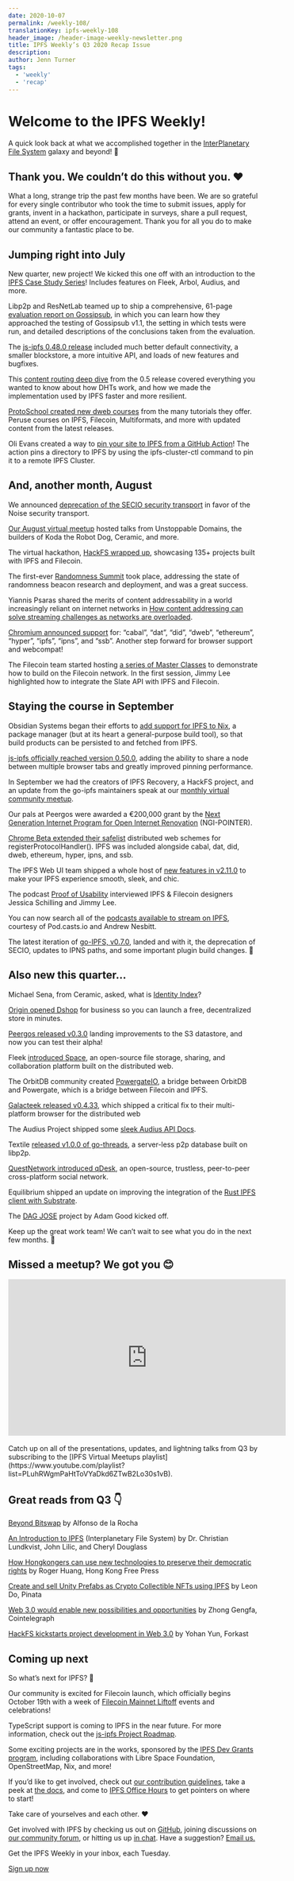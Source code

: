 ```yaml
---
date: 2020-10-07
permalink: /weekly-108/
translationKey: ipfs-weekly-108
header_image: /header-image-weekly-newsletter.png
title: IPFS Weekly’s Q3 2020 Recap Issue
description:
author: Jenn Turner
tags:
  - 'weekly'
  - 'recap'
---
```


# Welcome to the IPFS Weekly!

A quick look back at what we accomplished together in the [InterPlanetary File System](https://ipfs.io/) galaxy and beyond! 🚀

## Thank you. We couldn’t do this without you. ❤️

What a long, strange trip the past few months have been. We are so grateful for every single contributor who took the time to submit issues, apply for grants, invent in a hackathon, participate in surveys, share a pull request, attend an event, or offer encouragement. Thank you for all you do to make our community a fantastic place to be.

## Jumping right into July

New quarter, new project! We kicked this one off with an introduction to the [IPFS Case Study Series](https://blog.ipfs.eth.link/2020-07-09-case-study-audius/)! Includes features on Fleek, Arbol, Audius, and more.

Libp2p and ResNetLab teamed up to ship a comprehensive, 61-page [evaluation report on Gossipsub](https://blog.ipfs.eth.link/gossipsubv1.1-eval-report-and-security-audit/), in which you can learn how they approached the testing of Gossipsub v1.1, the setting in which tests were run, and detailed descriptions of the conclusions taken from the evaluation.

The [js-ipfs 0.48.0 release](https://blog.ipfs.eth.link/2020-07-20-js-ipfs-0-48/) included much better default connectivity, a smaller blockstore, a more intuitive API, and loads of new features and bugfixes.

This [content routing deep dive](https://blog.ipfs.eth.link/2020-07-20-dht-deep-dive/) from the 0.5 release covered everything you wanted to know about how DHTs work, and how we made the implementation used by IPFS faster and more resilient.

[ProtoSchool created new dweb courses](https://proto.school/#/tutorials?course=ipfs) from the many tutorials they offer. Peruse courses on IPFS, Filecoin, Multiformats, and more with updated content from the latest releases.

Oli Evans created a way to [pin your site to IPFS from a GitHub Action](https://github.com/ipfs-shipyard/ipfs-github-action)! The action pins a directory to IPFS by using the ipfs-cluster-ctl command to pin it to a remote IPFS Cluster.

## And, another month, August

We announced [deprecation of the SECIO security transport](https://blog.ipfs.eth.link/2020-08-07-deprecating-secio/) in favor of the Noise security transport.

[Our August virtual meetup](https://blog.ipfs.eth.link/2020-08-14-ipfs-meetup-aug2020/) hosted talks from Unstoppable Domains, the builders of Koda the Robot Dog, Ceramic, and more.

The virtual hackathon, [HackFS wrapped up](https://hack.ethglobal.co/hackfs/showcase), showcasing 135+ projects built with IPFS and Filecoin.

The first-ever [Randomness Summit](https://randomness2020.com/) took place, addressing the state of randomness beacon research and deployment, and was a great success.

Yiannis Psaras shared the merits of content addressability in a world increasingly reliant on internet networks in [How content addressing can solve streaming challenges as networks are overloaded](https://research.protocol.ai/blog/2020/how-content-addressing-can-solve-streaming-challenges-as-networks-are-overloaded/).

[Chromium announced support](https://chromium.googlesource.com/chromium/src/+/4e8ed0cecce04c5c55dd84a09e4df0d0f11c660f) for: “cabal”, “dat”, “did”, “dweb”, “ethereum”, “hyper”, “ipfs”, “ipns”, and “ssb”. Another step forward for browser support and webcompat!

The Filecoin team started hosting [a series of Master Classes](https://www.youtube.com/watch?v=Rknj2GqvJtg&feature=emb_logo) to demonstrate how to build on the Filecoin network. In the first session, Jimmy Lee highlighted how to integrate the Slate API with IPFS and Filecoin.

## Staying the course in September

Obsidian Systems began their efforts to [add support for IPFS to Nix](https://blog.ipfs.eth.link/2020-09-08-nix-ipfs-milestone-1/), a package manager (but at its heart a general-purpose build tool), so that build products can be persisted to and fetched from IPFS.

[js-ipfs officially reached version 0.50.0](https://blog.ipfs.eth.link/2020-09-14-js-ipfs-0-50/), adding the ability to share a node between multiple browser tabs and greatly improved pinning performance.

In September we had the creators of IPFS Recovery, a HackFS project, and an update from the go-ipfs maintainers speak at our [monthly virtual community meetup](https://blog.ipfs.eth.link/2020-09-18-ipfs-meetup-sep2020/).

Our pals at Peergos were awarded a €200,000 grant by the [Next Generation Internet Program for Open Internet Renovation](https://peergos.org/posts/next-generation-internet) (NGI-POINTER).

[Chrome Beta extended their safelist](https://blog.chromium.org/2020/09/chrome-86-improved-focus-highlighting.html) distributed web schemes for registerProtocolHandler(). IPFS was included alongside cabal, dat, did, dweb, ethereum, hyper, ipns, and ssb.

The IPFS Web UI team shipped a whole host of [new features in v2.11.0](https://github.com/ipfs-shipyard/ipfs-webui/releases/tag/v2.11.0) to make your IPFS experience smooth, sleek, and chic.

The podcast [Proof of Usability](https://anchor.fm/z-herring/episodes/Protocols-are-the-ultimate-hyper-object---Talking-Design-Philosophy-w-Jessica-Schilling-and-Jim-Lee-ejnn3o/a-a37rllr) interviewed IPFS & Filecoin designers Jessica Schilling and Jimmy Lee.

You can now search all of the [podcasts available to stream on IPFS](https://pod.casts.io/ipfs), courtesy of Pod.casts.io and Andrew Nesbitt.

The latest iteration of [go-IPFS, v0.7.0](https://blog.ipfs.eth.link/2020-09-24-go-ipfs-0-7-0/), landed and with it, the deprecation of SECIO, updates to IPNS paths, and some important plugin build changes. 🎉

## Also new this quarter...

Michael Sena, from Ceramic, asked, what is [Identity Index](https://medium.com/@msena/what-is-identity-index-d3594b59633e)?

[Origin opened Dshop](https://medium.com/originprotocol/dshop-is-open-for-business-launch-your-free-decentralized-store-in-minutes-d7a7092a7527) for business so you can launch a free, decentralized store in minutes.

[Peergos released v0.3.0](https://peergos.org/posts/release-v0.3.0) landing improvements to the S3 datastore, and now you can test their alpha!

Fleek [introduced Space](https://blog.space.storage/posts/Introducing-Space), an open-source file storage, sharing, and collaboration platform built on the distributed web.

The OrbitDB community created [PowergateIO](https://github.com/orbitdb/orbit-db-powergate-io), a bridge between OrbitDB and Powergate, which is a bridge between Filecoin and IPFS.

[Galacteek released v0.4.33](https://github.com/pinnaculum/galacteek/releases/tag/v0.4.33), which shipped a critical fix to their multi-platform browser for the distributed web

The Audius Project shipped some [sleek Audius API Docs](https://audiusproject.github.io/api-docs/#audius-api-docs).

Textile [released v1.0.0 of go-threads](https://github.com/textileio/go-threads/releases/tag/v1.0.00), a server-less p2p database built on libp2p.

[QuestNetwork introduced qDesk](https://github.com/QuestNetwork/qDesk), an open-source, trustless, peer-to-peer cross-platform social network.

Equilibrium shipped an update on improving the integration of the [Rust IPFS client with Substrate](https://medium.com/equilibriumco/tech-preview-2-rust-ipfs-substrate-848b8a1afb26).

The [DAG JOSE](https://www.memoryandthought.me/golang,/ipfs/2020/09/04/dag-jose-project.html) project by Adam Good kicked off.

Keep up the great work team! We can’t wait to see what you do in the next few months. 🎉

## Missed a meetup? We got you 😊

<iframe width="560" height="315" src="https://www.youtube.com/embed/K9RGlSC5tBs" frameborder="0" allow="accelerometer; autoplay; clipboard-write; encrypted-media; gyroscope; picture-in-picture" allowfullscreen></iframe>
<br>
<br>
Catch up on all of the presentations, updates, and lightning talks from Q3 by subscribing to the [IPFS Virtual Meetups playlist](https://www.youtube.com/playlist?list=PLuhRWgmPaHtToVYaDkd6ZTwB2Lo30s1vB).

## Great reads from Q3 👇

[Beyond Bitswap](https://adlrocha.substack.com/p/adlrocha-beyond-bitswap-i) by Alfonso de la Rocha

[An Introduction to IPFS](https://blog.infura.io/an-introduction-to-ipfs/) (Interplanetary File System) by Dr. Christian Lundkvist, John Lilic, and Cheryl Douglass

[How Hongkongers can use new technologies to preserve their democratic rights](https://hongkongfp.com/2020/09/16/how-hongkongers-can-use-new-technologies-to-preserve-their-democratic-rights/) by Roger Huang, Hong Kong Free Press

[Create and sell Unity Prefabs as Crypto Collectible NFTs using IPFS](https://medium.com/pinata/how-to-create-and-sell-unity-prefabs-on-ipfs-as-nfts-793352c62069) by Leon Do, Pinata

[Web 3.0 would enable new possibilities and opportunities](https://cointelegraph.com/news/web-3-0-would-enable-new-possibilities-and-opportunities) by Zhong Gengfa, Cointelegraph

[HackFS kickstarts project development in Web 3.0](https://forkast.news/hackfs-kickstarts-project-development-protocol-labs/) by Yohan Yun, Forkast

## Coming up next

So what’s next for IPFS? 🤔

Our community is excited for Filecoin launch, which officially begins October 19th with a week of [Filecoin Mainnet Liftoff](https://filecoin.io/blog/mainnet-ignition/) events and celebrations!

TypeScript support is coming to IPFS in the near future. For more information, check out the [js-ipfs Project Roadmap](https://github.com/orgs/ipfs/projects/6).

Some exciting projects are in the works, sponsored by the [IPFS Dev Grants program](https://github.com/ipfs/devgrants), including collaborations with Libre Space Foundation, OpenStreetMap, Nix, and more!

If you’d like to get involved, check out [our contribution guidelines](https://github.com/ipfs/community/blob/master/CONTRIBUTING.md), take a peek at [the docs](https://docs.ipfs.io/), and come to [IPFS Office Hours](https://github.com/ipfs/community/issues?utf8=%E2%9C%93&q=label%3A%22%F0%9F%99%8C%F0%9F%8F%BD+IPFS+Weekly+Call%22+) to get pointers on where to start!

Take care of yourselves and each other. ❤️

Get involved with IPFS by checking us out on [GitHub](https://github.com/ipfs), joining discussions on [our community forum](https://discuss.ipfs.io/), or hitting us up [in chat](https://riot.im/app/#/room/#ipfs:matrix.org). Have a suggestion? [Email us.](mailto:newsletter@ipfs.io)

Get the IPFS Weekly in your inbox, each Tuesday.

<p><a href="https://ipfs.us4.list-manage.com/subscribe?u=25473244c7d18b897f5a1ff6b&amp;id=cad54b2230" class="button button-primary">Sign up now</a></p>
